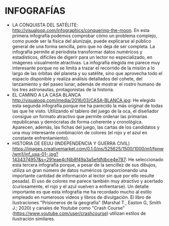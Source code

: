 # INFOGRAFÍAS
- LA CONQUISTA DEL SATÉLITE:
http://visualoop.com/infographics/conquering-the-moon.
En esta primera infografía podemos comprobar cómo un problema complejo, como puede ser la física del alunizaje, puede explicarse al público general de una forma sencilla, pero que no deja de ser completa. La infografía permite al periodista transformar datos numéricos y estadísticos, difíciles de digerir para un lector no especializado, en imágenes visualmente atractivas. La infografía elegida me parece muy interesante porque no se limita a trazar el recorrido de la misión a lo largo de las órbitas del planeta y su satélite, sino que aprovecha todo el espacio disponible y realiza análisis detallados del cohete, del lanzamiento y del paseo lunar, además de mostrar el rostro humano de los tres astronautas, protagonistas de la historia.
- EL CAMINO A LA CASA BLANCA
http://visualoop.com/media/2016/03/CASA-BLANCA.jpg: He elegido esta segunda infografía porque me ha parecido la más original de todas las que he visto. Utilizando el tablero del juego de la oca, el diseñador consigue un formato atractivo que permite ordenar las primarias republicanas y demócratas de forma coherente y cronológica. Aparecen, además, las fichas del juego, las cartas de los candidatos y una muy interesante combinación de colores (el rojo y el azul en constante enfrentamiento).
- HISTORIA DE EEUU (INDEPENDENCIA Y GUERRA CIVIL)
https://images.creativemarket.com/0.1.0/ps/525625/1500/1000/m1/fpnw/wm1/inf_usa-01-.jpg?1434374957&s=291eae4cf4b8f49a3a5efdfdbce4e787: He seleccionado esta tercera infografía porque, a pesar de la sencillez de sus dibujos, utiliza un gran número de datos numéricos (proporcionando una importante cantidad de información al lector sin que por ello resulte pesada). El uso de colores me parece también muy atractivo y acertado (curiosamente, el rojo y el azul vuelven a enfrentarse). Un detalle importante es que esta infografía me ha recordado mucho al estilo empleado en numerosos vídeos y libros de divulgación. El libro de ilustraciones "Prisioneros de la geografía" (Marshal T., Easton G, Smith J.; 2020) y canales de Youtube como "Crash Course" (https://www.youtube.com/user/crashcourse) utilizan estilos de ilustración similares.


